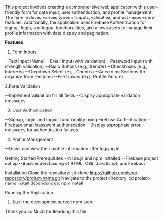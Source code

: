 This project involves creating a comprehensive web application with a user-friendly form for data input, user authentication, and profile management. The form includes various types of inputs, validation, and user experience features. Additionally, the application uses Firebase Authentication for signup, login, and logout functionalities, and allows users to manage their profile information with data display and pagination.

**Features**
1. Form Inputs

--Text Input (Name)
--Email Input (with validation)
--Password Input (with strength validation)
--Radio Buttons (e.g., Gender)
--Checkboxes (e.g., Interests)
--Dropdown Select (e.g., Country)
--Accordion Sections (to organize form sections)
--File Upload (e.g., Profile Picture)

2.Form Validation

--Implement validation for all fields
--Display appropriate validation messages

3. User Authentication

--Signup, login, and logout functionality using Firebase Authentication
--Firebase email/password authentication
--Display appropriate error messages for authentication failures

4. Profile Management

--Users can view their profile information after logging in

Getting Started
Prerequisites
   --Node.js and npm installed
   --Firebase project set up
  --Basic understanding of HTML, CSS, JavaScript, and Firebase

  Installation
Clone the repository: git clone https://github.com/your-repository/project-name.git
Navigate to the project directory: cd project-name
Install dependencies: npm install

Running the Application
1. Start the development server: npm start


Thank you so Much for Readung this file.
